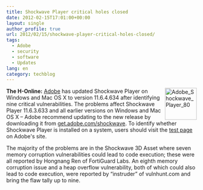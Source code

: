 ```yaml
---
title: Shockwave Player critical holes closed
date: 2012-02-15T17:01:00+00:00
layout: single
author_profile: true
url: 2012/02/15/shockwave-player-critical-holes-closed/
tags:
  - Adobe
  - security
  - software
  - Updates
lang: en
category: techblog
---
```

[<img title="Adobe_Shockwave_Player_80" border="0" alt="Adobe_Shockwave_Player_80" align="right" src="http://lh3.ggpht.com/-NNHIytX6AzU/Tzvd1S9CfvI/AAAAAAAAExw/UftAm85N-mo/Adobe_Shockwave_Player_80_thumb.png?imgmax=800" width="84" height="84" />](http://lh6.ggpht.com/-PRNBAHlaA7w/TzvdveXVeZI/AAAAAAAAExo/zcX2FNLoM6Y/s1600-h/Adobe_Shockwave_Player_80%25255B2%25255D.png)**The H-Online:** [Adobe](http://adobe.com/) has updated Shockwave Player on Windows and Mac OS X to version 11.6.4.634 after identifying nine critical vulnerabilities. The problems affect Shockwave Player 11.6.3.633 and all earlier versions on Windows and Mac OS X – Adobe recommend updating to the new release by downloading it from [get.adobe.com/shockwave](http://get.adobe.com/shockwave/). To identify whether Shockwave Player is installed on a system, users should visit the [test page](http://www.adobe.com/shockwave/welcome/) on Adobe's site. 

The majority of the problems are in the Shockwave 3D Asset where seven memory corruption vulnerabilities could lead to code execution; these were all reported by Hongnang Ren of FortiGuard Labs. An eighth memory corruption issue and a heap overflow vulnerability, both of which could also lead to code execution, were reported by &#8220;instruder&#8221; of vulnhunt.com and bring the flaw tally up to nine.